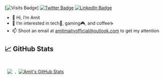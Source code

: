 [![Visits Badge](https://badges.pufler.dev/visits/amitmaity/amitmaity)]
[![Twitter Badge](https://img.shields.io/badge/Twitter-Profile-informational?style=flat&logo=twitter&logoColor=white&color=1CA2F1)](https://twitter.com/amitmaitycool)
[![LinkedIn Badge](https://img.shields.io/badge/LinkedIn-Profile-informational?style=flat&logo=linkedin&logoColor=white&color=0D76A8)](https://www.linkedin.com/in/amit-maity)


- 👋 Hi, I’m Amit
- 👀 I’m interested in tech📱, gaming🎮, and coffee☕️
- 📫 Shoot an email at amitmaityofficial@outlook.com to get my attention

## &#x1f4c8; GitHub Stats

<br>

<a href="https://github.com/amitmaity">
  <img align="center" style="margin:0.5rem" src="https://github-readme-stats.vercel.app/api/top-langs/?username=amitmaity&hide=html,css&title_color=ffffff&text_color=c9cacc&icon_color=4AB197&bg_color=1A2B34" />
</a>

<a href="https://github.com/amitmaity">
  <img align="center" style="margin:0.5rem" src="https://github-readme-stats.vercel.app/api?username=amitmaity&show_icons=true&line_height=27&count_private=true&title_color=ffffff&text_color=c9cacc&icon_color=4AB097&bg_color=1A2B34" alt="Amit's GitHub Stats" />
</a>

<br>
<br>

<!---
amitmaity/amitmaity is a ✨ special ✨ repository because its `README.md` (this file) appears on your GitHub profile.
You can click the Preview link to take a look at your changes.
--->
